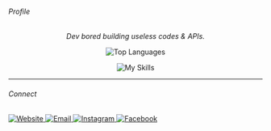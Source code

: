 ###### Profile
<p align="center">
  <em> Dev bored building useless codes & APIs.</em>
</p>

<p align="center">
  <img src="https://github-readme-stats.vercel.app/api/top-langs/?username=SMMURDA&layout=compact&theme=tokyonight&langs_count=8" alt="Top Languages" />
</p>

<p align="center">
  <img src="https://skillicons.dev/icons?i=html,css,js,ts,docker" alt="My Skills" />
</p>

---

###### Connect
<p align="left">
  <a href="https://matic.eu.org">
    <img src="https://img.shields.io/badge/Website-Matic%20API-orange?style=for-the-badge&logo=wordpress&logoColor=white" alt="Website">
  </a>
  <a href="mailto:ask@matic.eu.org">
    <img src="https://img.shields.io/badge/Email-ask%40matic.eu.org-blue?style=for-the-badge&logo=gmail&logoColor=white" alt="Email">
  </a>
  <a href="https://instagram.com/bovalonee">
    <img src="https://img.shields.io/badge/Instagram-%40bovalonee-purple?style=for-the-badge&logo=instagram&logoColor=white" alt="Instagram">
  </a>
  <a href="https://www.facebook.com/gyrocassa">
    <img src="https://img.shields.io/badge/Facebook-gyrocassa-blue?style=for-the-badge&logo=facebook&logoColor=white" alt="Facebook">
  </a>
</p>
